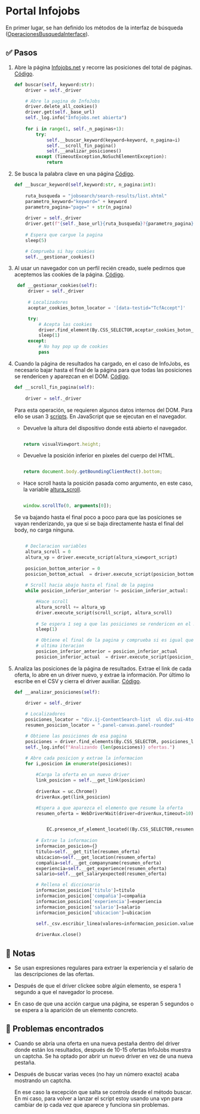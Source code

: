 # Portal Infojobs

En primer lugar, se han definido los métodos de la interfaz de búsqueda ([OperacionesBusquedaInterface](interfaces/operacionesBusquedaInterface.py)).

## ✅ Pasos 

1. Abre la página [Infojobs.net](https://www.infojobs.net/) y recorre las posiciones del total de páginas. [Código](./infojobs.py#L30).

    ```python
    def buscar(self, keyword:str):
        driver = self._driver

        # Abre la pagina de InfoJobs
        driver.delete_all_cookies()
        driver.get(self._base_url)
        self._log.info("Infojobs.net abierta")
        
        for i in range(1, self._n_paginas+1):
            try:
                self.__buscar_keyword(keyword=keyword, n_pagina=i)
                self.__scroll_fin_pagina()
                self.__analizar_posiciones()
            except (TimeoutException,NoSuchElementException):
                return
    ```
   
2. Se busca la palabra clave en una página [Código](./infojobs.py#L47).

    ```python
    def __buscar_keyword(self,keyword:str, n_pagina:int):
        
        ruta_busqueda = "jobsearch/search-results/list.xhtml"
        parametro_keyword="keyword=" + keyword
        parametro_pagina="page=" + str(n_pagina)
        
        driver = self._driver
        driver.get(f"{self._base_url}{ruta_busqueda}?{parametro_pagina}&{parametro_keyword}")
        
        # Espera que cargue la pagina
        sleep(5)

        # Comprueba si hay cookies
        self.__gestionar_cookies()
    ```
3. Al usar un navegador con un perfil recién creado, suele pedirnos que aceptemos las cookies de la página. [Código](./infojobs.py#L63).
    

   ```python
    def __gestionar_cookies(self):
        driver = self._driver
        
        # Localizadores
        aceptar_cookies_boton_locator = '[data-testid="TcfAccept"]'

        try:    
            # Acepta las cookies
            driver.find_element(By.CSS_SELECTOR,aceptar_cookies_boton_locator).click()         
            sleep(1)
        except:
            # No hay pop up de cookies
            pass
    ```

4. Cuando la página de resultados ha cargado, en el caso de InfoJobs, es necesario bajar hasta el final de la página para que todas las posiciones se rendericen y aparezcan en el DOM. [Código](./infojobs.py#L80).
   
    ```python
    def __scroll_fin_pagina(self):
        
        driver = self._driver
    ```
    
    
    Para esta operación, se requieren algunos datos internos del DOM. Para ello se usan 3 [scripts](./infojobs.py#L84). En JavaScript que se ejecutan en el navegador.

    - Devuelve la altura del dispositivo donde está abierto el navegador.

        ```javascript
        
        return visualViewport.height;

        ```
    - Devuelve la posición inferior en píxeles del cuerpo del HTML. 
  
        ```javascript
        
        return document.body.getBoundingClientRect().bottom;

        ```
    - Hace scroll hasta la posición pasada como argumento, en este caso, la variable [altura_scroll](./infojobs.py#L101).
 
        ```javascript
        
        window.scrollTo(0, arguments[0]);

        ```

    Se va bajando hasta el final poco a poco para que las posiciones se vayan renderizando, ya que si se baja directamente hasta el final del body, no carga ninguna.

    ```python

        # Declaracion variables
        altura_scroll = 0
        altura_vp = driver.execute_script(altura_viewport_script)
        
        posicion_bottom_anterior = 0
        posicion_bottom_actual  = driver.execute_script(posicion_bottom_script) 
        
        # Scroll hacia abajo hasta el final de la pagina
        while posicion_inferior_anterior != posicion_inferior_actual:

            #Hace scroll
            altura_scroll += altura_vp
            driver.execute_script(scroll_script, altura_scroll)
            
            # Se espera 1 seg a que las posiciones se rendericen en el DOM
            sleep(1)

            # Obtiene el final de la pagina y comprueba si es igual que la
            # ultima iteracion
            posicion_inferior_anterior = posicion_inferior_actual
            posicion_inferior_actual  = driver.execute_script(posicion_inferior_script) 
    ```
5. Analiza las posiciones de la página de resultados. Extrae el link de cada oferta, lo abre en un driver nuevo, y extrae la información. Por último lo escribe en el CSV y cierra el driver auxiliar. [Código](./infojobs.py#L113).

    ```python
    def __analizar_posiciones(self):

        driver = self._driver
        
        # Localizadores 
        posiciones_locator = "div.ij-ContentSearch-list  ul div.sui-AtomCard-link"
        resumen_posicion_locator = ".panel-canvas.panel-rounded"

        # Obtiene las posiciones de esa pagina
        posiciones = driver.find_elements(By.CSS_SELECTOR, posiciones_locator)
        self._log.info(f"Analizando {len(posiciones)} ofertas.")

        # Abre cada posicion y extrae la informacion
        for i,posicion in enumerate(posiciones):
            
            #Carga la oferta en un nuevo driver
            link_posicion = self.__get_link(posicion)
            
            driverAux = uc.Chrome()    
            driverAux.get(link_posicion)

            #Espera a que aparezca el elemento que resume la oferta
            resumen_oferta = WebDriverWait(driver=driverAux,timeout=10).until(


                EC.presence_of_element_located((By.CSS_SELECTOR,resumen_posicion_locator)))
            
            # Extrae la informacion
            informacion_posicion={}
            titulo=self.__get_title(resumen_oferta)
            ubicacion=self.__get_location(resumen_oferta)
            compañia=self.__get_companyname(resumen_oferta)
            experiencia=self.__get_experience(resumen_oferta)
            salario=self.__get_salaryexpected(resumen_oferta)

            # Rellena el diccionario
            informacion_posicion['titulo']=titulo
            informacion_posicion['compañia']=compañia
            informacion_posicion['experiencia']=experiencia
            informacion_posicion['salario']=salario
            informacion_posicion['ubicacion']=ubicacion
            
            self._csv.escribir_linea(valores=informacion_posicion.values())

            driverAux.close()
    ```

## 📝 Notas

- Se usan expresiones regulares para extraer la experiencia y el salario de las descripciones de las ofertas.

- Después de que el driver clickee sobre algún elemento, se espera 1 segundo a que el navegador lo procese.

- En caso de que una acción cargue una página, se esperan 5 segundos o se espera a la aparición de un elemento concreto.
  


## 🐞 Problemas encontrados

- Cuando se abría una oferta en una nueva pestaña dentro del driver donde están los resultados, después de 10-15 ofertas InfoJobs muestra un captcha. Se ha optado por abrir un nuevo driver en vez de una nueva pestaña.

- Después de buscar varias veces (no hay un número exacto) acaba mostrando un captcha.



    En ese caso la excepción que salta se controla desde el método buscar. En mi caso, para volver a lanzar el script estoy usando una vpn para cambiar de ip cada vez que aparece y funciona sin problemas.
